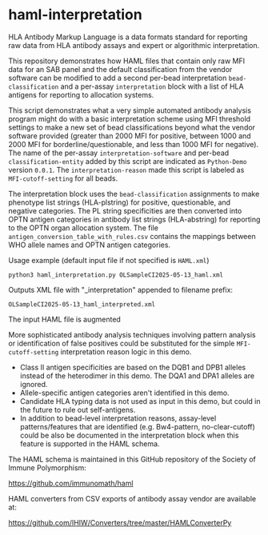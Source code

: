 # haml-interpretation

HLA Antibody Markup Language is a data formats standard for reporting raw data from HLA antibody assays and expert or algorithmic interpretation.

This repository demonstrates how HAML files that contain only raw MFI data for an SAB panel and the default classification from the vendor software can be modified to add a second per-bead interpretation `bead-classification` and a per-assay `interpretation` block with a list of HLA antigens for reporting to allocation systems.

This script demonstrates what a very simple automated antibody analysis program might do with a basic interpretation scheme using MFI threshold settings to make a new set of bead classifications beyond what the vendor software provided (greater than 2000 MFI for positive, between 1000 and 2000 MFI for borderline/questionable, and less than 1000 MFI for negative). The name of the per-assay `interpretation-software` and per-bead `classification-entity` added by this script are indicated as `Python-Demo` version `0.0.1`. The `interpretation-reason` made this script is labeled as `MFI-cutoff-setting` for all beads.

The interpretation block uses the `bead-classification` assignments to make phenotype list strings (HLA-plstring) for positive, questionable, and negative categories. The PL string specificities are then converted into OPTN antigen categories in antibody list strings (HLA-abstring) for reporting to the OPTN organ allocation system. The file `antigen_conversion_table_with_rules.csv` contains the mappings between WHO allele names and OPTN antigen categories.

Usage example (default input file if not specified is `HAML.xml`)

```
python3 haml_interpretation.py OLSampleCI2025-05-13_haml.xml
```

Outputs XML file with "_interpretation" appended to filename prefix:

```
OLSampleCI2025-05-13_haml_interpreted.xml
```

The input HAML file is augmented


More sophisticated antibody analysis techniques involving pattern analysis or identification of false positives could be substituted for the simple `MFI-cutoff-setting` interpretation reason logic in this demo. 
- Class II antigen specificities are based on the DQB1 and DPB1 alleles instead of the heterodimer in this demo. The DQA1 and DPA1 alleles are ignored.
- Allele-specific antigen categories aren't identified in this demo.
- Candidate HLA typing data is not used as input in this demo, but could in the future to rule out self-antigens.
- In addition to bead-level interpretation reasons, assay-level patterns/features that are identified (e.g. Bw4-pattern, no-clear-cutoff) could be also be documented in the interpretation block when this feature is supported in the HAML schema.

The HAML schema is maintained in this GitHub repository of the Society of Immune Polymorphism:

https://github.com/immunomath/haml

HAML converters from CSV exports of antibody assay vendor are available at:

https://github.com/IHIW/Converters/tree/master/HAMLConverterPy
